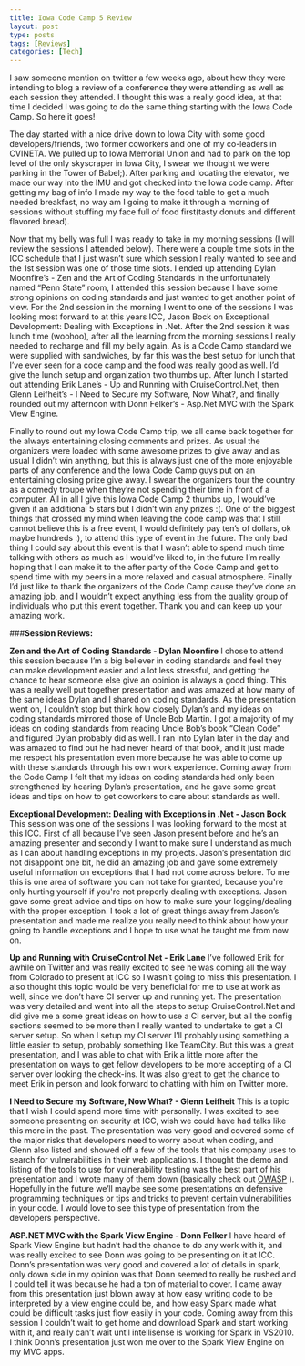 ```yaml
---
title: Iowa Code Camp 5 Review
layout: post
type: posts
tags: [Reviews]
categories: [Tech]
---
```


I saw someone mention on twitter a few weeks ago, about how they were intending to blog a review of a conference they were attending as well as each session they attended. I thought this was a really good idea, at that time I decided I was going to do the same thing starting with the Iowa Code Camp. So here it goes! 

The day started with a nice drive down to Iowa City with some good developers/friends, two former coworkers and one of my co-leaders in CVINETA. We pulled up to Iowa Memorial Union and had to park on the top level of the only skyscraper in Iowa City, I swear we thought we were parking in the Tower of Babel;). After parking and locating the elevator, we made our way into the IMU and got checked into the Iowa code camp. After getting my bag of info I made my way to the food table to get a much needed breakfast, no way am I going to make it through a morning of sessions without stuffing my face full of food first(tasty donuts and different flavored bread). 

Now that my belly was full I was ready to take in my morning sessions (I will review the sessions I attended below). There were a couple time slots in the ICC schedule that I just wasn’t sure which session I really wanted to see and the 1st session was one of those time slots. I ended up attending Dylan Moonfire’s - Zen and the Art of Coding Standards in the unfortunately named “Penn State” room, I attended this session because I have some strong opinions on coding standards and just wanted to get another point of view. For the 2nd session in the morning I went to one of the sessions I was looking most forward to at this years ICC, Jason Bock on Exceptional Development: Dealing with Exceptions in .Net. After the 2nd session it was lunch time (woohoo), after all the learning from the morning sessions I really needed to recharge and fill my belly again. As is a Code Camp standard we were supplied with sandwiches, by far this was the best setup for lunch that I’ve ever seen for a code camp and the food was really good as well. I’d give the lunch setup and organization two thumbs up. After lunch I started out attending Erik Lane’s - Up and Running with CruiseControl.Net, then Glenn Leifheit’s - I Need to Secure my Software, Now What?, and finally rounded out my afternoon with Donn Felker’s - Asp.Net MVC with the Spark View Engine. 

Finally to round out my Iowa Code Camp trip, we all came back together for the always entertaining closing comments and prizes. As usual the organizers were loaded with some awesome prizes to give away and as usual I didn’t win anything, but this is always just one of the more enjoyable parts of any conference and the Iowa Code Camp guys put on an entertaining closing prize give away. I swear the organizers tour the country as a comedy troupe when they’re not spending their time in front of a computer. All in all I give this Iowa Code Camp 2 thumbs up, I would’ve given it an additional 5 stars but I didn’t win any prizes :(. One of the biggest things that crossed my mind when leaving the code camp was that I still cannot believe this is a free event, I would definitely pay ten’s of dollars, ok maybe hundreds :), to attend this type of event in the future. The only bad thing I could say about this event is that I wasn’t able to spend much time talking with others as much as I would’ve liked to, in the future I’m really hoping that I can make it to the after party of the Code Camp and get to spend time with my peers in a more relaxed and casual atmosphere. Finally I’d just like to thank the organizers of the Code Camp cause they’ve done an amazing job, and I wouldn’t expect anything less from the quality group of individuals who put this event together. Thank you and can keep up your amazing work. 

###__Session Reviews:__

__Zen and the Art of Coding Standards - Dylan Moonfire__ 
I chose to attend this session because I’m a big believer in coding standards and feel they can make development easier and a lot less stressful, and getting the chance to hear someone else give an opinion is always a good thing. This was a really well put together presentation and was amazed at how many of the same ideas Dylan and I shared on coding standards. As the presentation went on, I couldn’t stop but think how closely Dylan’s and my ideas on coding standards mirrored those of Uncle Bob Martin. I got a majority of my ideas on coding standards from reading Uncle Bob’s book “Clean Code” and figured Dylan probably did as well. I ran into Dylan later in the day and was amazed to find out he had never heard of that book, and it just made me respect his presentation even more because he was able to come up with these standards through his own work experience. Coming away from the Code Camp I felt that my ideas on coding standards had only been strengthened by hearing Dylan’s presentation, and he gave some great ideas and tips on how to get coworkers to care about standards as well.

__Exceptional Development: Dealing with Exceptions in .Net - Jason Bock__ 
This session was one of the sessions I was looking forward to the most at this ICC. First of all because I’ve seen Jason present before and he’s an amazing presenter and secondly I want to make sure I understand as much as I can about handling exceptions in my projects. Jason’s presentation did not disappoint one bit, he did an amazing job and gave some extremely useful information on exceptions that I had not come across before. To me this is one area of software you can not take for granted, because you're only hurting yourself if you're not properly dealing with exceptions. Jason gave some great advice and tips on how to make sure your logging/dealing with the proper exception. I took a lot of great things away from Jason’s presentation and made me realize you really need to think about how your going to handle exceptions and I hope to use what he taught me from now on. 

__Up and Running with CruiseControl.Net - Erik Lane__ 
I’ve followed Erik for awhile on Twitter and was really excited to see he was coming all the way from Colorado to present at ICC so I wasn’t going to miss this presentation. I also thought this topic would be very beneficial for me to use at work as well, since we don’t have CI server up and running yet. The presentation was very detailed and went into all the steps to setup CruiseControl.Net and did give me a some great ideas on how to use a CI server, but all the config sections seemed to be more then I really wanted to undertake to get a CI server setup. So when I setup my CI server I’ll probably using something a little easier to setup, probably something like TeamCity. But this was a great presentation, and I was able to chat with Erik a little more after the presentation on ways to get fellow developers to be more accepting of a CI server over looking the check-ins. It was also great to get the chance to meet Erik in person and look forward to chatting with him on Twitter more. 

__I Need to Secure my Software, Now What? - Glenn Leifheit__ 
This is a topic that I wish I could spend more time with personally. I was excited to see someone presenting on security at ICC, wish we could have had talks like this more in the past. The presentation was very good and covered some of the major risks that developers need to worry about when coding, and Glenn also listed and showed off a few of the tools that his company uses to search for vulnerabilities in their web applications. I thought the demo and listing of the tools to use for vulnerability testing was the best part of his presentation and I wrote many of them down (basically check out [OWASP](https://www.owasp.org) ). Hopefully in the future we’ll maybe see some presentations on defensive programming techniques or tips and tricks to prevent certain vulnerabilities in your code. I would love to see this type of presentation from the developers perspective. 

__ASP.NET MVC with the Spark View Engine - Donn Felker__ 
I have heard of Spark View Engine but hadn’t had the chance to do any work with it, and was really excited to see Donn was going to be presenting on it at ICC. Donn’s presentation was very good and covered a lot of details in spark, only down side in my opinion was that Donn seemed to really be rushed and I could tell it was because he had a ton of material to cover. I came away from this presentation just blown away at how easy writing code to be interpreted by a view engine could be, and how easy Spark made what could be difficult tasks just flow easily in your code. Coming away from this session I couldn’t wait to get home and download Spark and start working with it, and really can’t wait until intellisense is working for Spark in VS2010. I think Donn’s presentation just won me over to the Spark View Engine on my MVC apps.